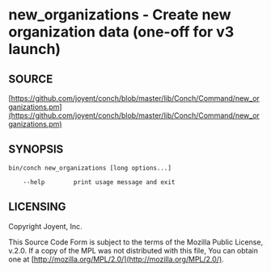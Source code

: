 # new\_organizations - Create new organization data (one-off for v3 launch)

## SOURCE

[https://github.com/joyent/conch/blob/master/lib/Conch/Command/new_organizations.pm](https://github.com/joyent/conch/blob/master/lib/Conch/Command/new_organizations.pm)

## SYNOPSIS

```
bin/conch new_organizations [long options...]

    --help        print usage message and exit
```

## LICENSING

Copyright Joyent, Inc.

This Source Code Form is subject to the terms of the Mozilla Public License,
v.2.0. If a copy of the MPL was not distributed with this file, You can obtain
one at [http://mozilla.org/MPL/2.0/](http://mozilla.org/MPL/2.0/).
